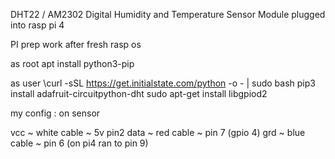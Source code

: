 DHT22 / AM2302 Digital Humidity and Temperature Sensor Module
plugged into rasp pi 4

PI prep work after fresh rasp os 

as root
apt install python3-pip

as user
\curl -sSL https://get.initialstate.com/python -o - | sudo bash
pip3 install adafruit-circuitpython-dht
sudo apt-get install libgpiod2


my config :
on sensor

vcc ~ white cable ~ 5v pin2
data ~ red cable ~ pin 7 (gpio 4)
grd ~ blue cable ~ pin 6 (on pi4 ran to pin 9)